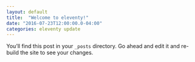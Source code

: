 ```yaml
---
layout: default
title:  "Welcome to eleventy!"
date: "2016-07-23T12:00:00.0-04:00"
categories: eleventy update
---
```

You’ll find this post in your `_posts` directory. Go ahead and edit it and re-build the site to see your changes.